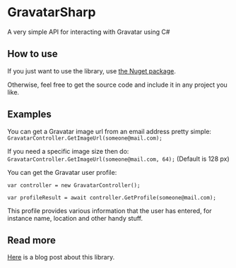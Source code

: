 # GravatarSharp
A very simple API for interacting with Gravatar using C#

## How to use
If you just want to use the library, use [the Nuget package](https://www.nuget.org/packages/GravatarSharp.Core).

Otherwise, feel free to get the source code and include it in any project you like.

## Examples
You can get a Gravatar image url from an email address pretty simple:
  `GravatarController.GetImageUrl(someone@mail.com);`
  
If you need a specific image size then do:
  `GravatarController.GetImageUrl(someone@mail.com, 64);` (Default is 128 px)

You can get the Gravatar user profile:

  `var controller = new GravatarController();`
  
  `var profileResult = await controller.GetProfile(someone@mail.com);`
  
This profile provides various information that the user has entered, for instance name, location and other handy stuff.
  
## Read more
[Here](https://blog.jepsen.ninja/gravatar-c-api) is a blog post about this library.
